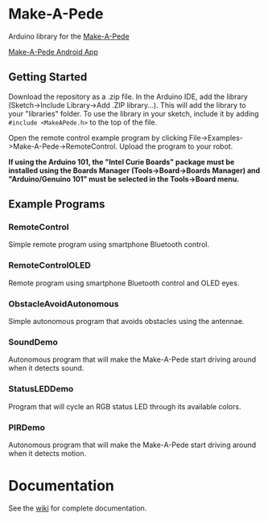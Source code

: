 # Make-A-Pede
Arduino library for the [Make-A-Pede](http://makeapede.com)

[Make-A-Pede Android App](https://github.com/Make-A-Pede/Make-A-Pede-Android-App)

## Getting Started
Download the repository as a .zip file. In the Arduino IDE, add the library (Sketch->Include Library->Add .ZIP library...). This will add the library to your "libraries" folder. To use the library in your sketch, include it by adding ``#include <MakeAPede.h>`` to the top of the file.

Open the remote control example program by clicking File->Examples->Make-A-Pede->RemoteControl. Upload the program to your robot.

**If using the Arduino 101, the "Intel Curie Boards" package must be installed using the Boards Manager (Tools->Board->Boards Manager) and "Arduino/Genuino 101" must be selected in the Tools->Board menu.**

## Example Programs
### RemoteControl
Simple remote program using smartphone Bluetooth control.

### RemoteControlOLED
Remote program using smartphone Bluetooth control and OLED eyes.

### ObstacleAvoidAutonomous
Simple autonomous program that avoids obstacles using the antennae.

### SoundDemo
Autonomous program that will make the Make-A-Pede start driving around when it detects sound.

### StatusLEDDemo
Program that will cycle an RGB status LED through its available colors.

### PIRDemo
Autonomous program that will make the Make-A-Pede start driving around when it detects motion.

# Documentation
See the [wiki](https://github.com/Automata-Development/Make-A-Pede/wiki) for complete documentation.
